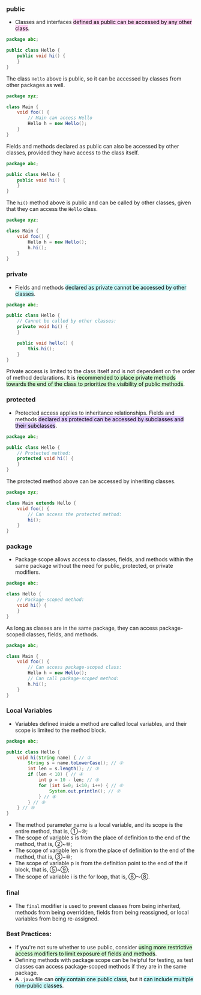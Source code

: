 ### public
- Classes and interfaces <mark style="background: #FFB8EBA6;">defined as public can be accessed by any other class</mark>.
```java
package abc;

public class Hello {
    public void hi() {
    }
}
```
The class `Hello` above is public, so it can be accessed by classes from other packages as well.
```java
package xyz;

class Main {
    void foo() {
        // Main can access Hello
        Hello h = new Hello();
    }
}
```
Fields and methods declared as public can also be accessed by other classes, provided they have access to the class itself.
```java
package abc;

public class Hello {
    public void hi() {
    }
}
```
The `hi()` method above is public and can be called by other classes, given that they can access the `Hello` class.
```java
package xyz;

class Main {
    void foo() {
        Hello h = new Hello();
        h.hi();
    }
}
```

### private
- Fields and methods <mark style="background: #ABF7F7A6;">declared as private cannot be accessed by other classes</mark>.
```java
package abc;

public class Hello {
    // Cannot be called by other classes:
    private void hi() {
    }

    public void hello() {
        this.hi();
    }
}
```
Private access is limited to the class itself and is not dependent on the order of method declarations. It is <mark style="background: #BBFABBA6;">recommended to place private methods towards the end of the class to prioritize the visibility of public methods</mark>.

### protected
- Protected access applies to inheritance relationships. Fields and methods <mark style="background: #D2B3FFA6;">declared as protected can be accessed by subclasses and their subclasses</mark>.
```java
package abc;

public class Hello {
    // Protected method:
    protected void hi() {
    }
}
```
The protected method above can be accessed by inheriting classes.
```java
package xyz;

class Main extends Hello {
    void foo() {
        // Can access the protected method:
        hi();
    }
}
```

### package
- Package scope allows access to classes, fields, and methods within the same package without the need for public, protected, or private modifiers.
```java
package abc;

class Hello {
    // Package-scoped method:
    void hi() {
    }
}
```
As long as classes are in the same package, they can access package-scoped classes, fields, and methods.
```java
package abc;

class Main {
    void foo() {
        // Can access package-scoped class:
        Hello h = new Hello();
        // Can call package-scoped method:
        h.hi();
    }
}
```

### Local Variables
- Variables defined inside a method are called local variables, and their scope is limited to the method block.
```java
package abc;

public class Hello {
    void hi(String name) { // ①
        String s = name.toLowerCase(); // ②
        int len = s.length(); // ③
        if (len < 10) { // ④
            int p = 10 - len; // ⑤
            for (int i=0; i<10; i++) { // ⑥
                System.out.println(); // ⑦
            } // ⑧
        } // ⑨
    } // ⑩
}
```
- The method parameter name is a local variable, and its scope is the entire method, that is, ①~⑩;
- The scope of variable s is from the place of definition to the end of the method, that is, ②~⑩;
- The scope of variable len is from the place of definition to the end of the method, that is, ③~⑩;
- The scope of variable p is from the definition point to the end of the if block, that is, ⑤~⑨;
- The scope of variable i is the for loop, that is, ⑥～⑧.

### final
- The `final` modifier is used to prevent classes from being inherited, methods from being overridden, fields from being reassigned, or local variables from being re-assigned.

### Best Practices:
- If you're not sure whether to use public, consider <mark style="background: #BBFABBA6;">using more restrictive access modifiers to limit exposure of fields and methods</mark>.
- Defining methods with package scope can be helpful for testing, as test classes can access package-scoped methods if they are in the same package.
- A `.java` file can <mark style="background: #ABF7F7A6;">only contain one public class</mark>, but it <mark style="background: #ABF7F7A6;">can include multiple non-public classes</mark>.